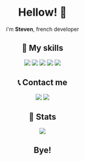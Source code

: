 <h1 align="center">Hellow! 👋</h1>
<p align="center">
i'm <b>Steven</b>, french developer
</p>
<h2 align="center">🎨 My skills </h2>
<p align="center">
  <img src="https://img.shields.io/badge/html5%20-%23E34F26.svg?&style=for-the-badge&logo=html5&logoColor=white"/>
  <img src="https://img.shields.io/badge/css3%20-%231572B6.svg?&style=for-the-badge&logo=css3&logoColor=white"/>
  <img src="https://img.shields.io/badge/javascript%20-%23323330.svg?&style=for-the-badge&logo=javascript&logoColor=%23F7DF1E"/>
  <img src="https://img.shields.io/badge/bootstrap%20-%23563D7C.svg?&style=for-the-badge&logo=bootstrap&logoColor=white"/>
   <img src="https://img.shields.io/badge/node.js%20-%2343853D.svg?&style=for-the-badge&logo=node.js&logoColor=white"/>
<div align="center">
<h2 align="center">📞 Contact me </h2>
<p align="center">
<img src="https://img.shields.io/badge/@StevenTed%230001%20-%237289DA.svg?&style=for-the-badge&logo=discord&logoColor=white"/>
<img src="http://img.shields.io/badge/StevenTed%20-%23ff0000.svg?&style=for-the-badge&logo=youtube&logoColor=white/">
</p>
<h2 align="center">🚩 Stats </h2>
<p align="center">
<img src="https://github-readme-stats.vercel.app/api/top-langs?username=StevenTedYT&show_icons=true&theme=tokyonight&layout=compact">
<h2 align="center"> Bye! </h2>
</div>
